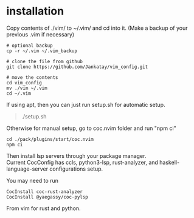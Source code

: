 # installation

Copy contents of ./vim/ to ~/.vim/ and cd into it. (Make a backup of your previous .vim if necessary)
```
# optional backup
cp -r ~/.vim ~/.vim_backup 

# clone the file from github
git clone https://github.com/Jankatay/vim_config.git

# move the contents
cd vim_config 
mv ./vim ~/.vim
cd ~/.vim
```

If using apt, then you can just run setup.sh for automatic setup.
> ./setup.sh

Otherwise for manual setup, go to coc.nvim folder and run "npm ci"
```
cd ./pack/plugins/start/coc.nvim
npm ci
```
Then install lsp servers through your package manager.  
Current CocConfig has ccls, python3-lsp, rust-analyzer, and haskell-language-server configurations setup.  

You may need to run 
```
CocInstall coc-rust-analyzer 
CocInstall @yaegassy/coc-pylsp
```

From vim for rust and python.
